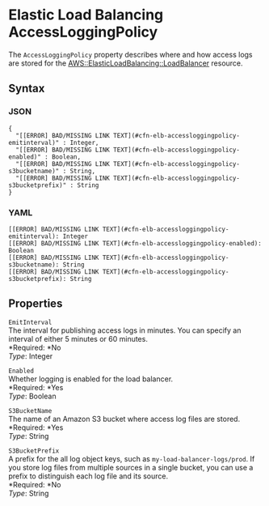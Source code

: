 # Elastic Load Balancing AccessLoggingPolicy<a name="aws-properties-ec2-elb-accessloggingpolicy"></a>

The `AccessLoggingPolicy` property describes where and how access logs are stored for the [AWS::ElasticLoadBalancing::LoadBalancer](aws-properties-ec2-elb.md) resource\.

## Syntax<a name="w3ab2c21c14d779b5"></a>

### JSON<a name="aws-properties-ec2-elb-accessloggingpolicy-syntax.json"></a>

```
{
  "[[ERROR] BAD/MISSING LINK TEXT](#cfn-elb-accessloggingpolicy-emitinterval)" : Integer,
  "[[ERROR] BAD/MISSING LINK TEXT](#cfn-elb-accessloggingpolicy-enabled)" : Boolean,
  "[[ERROR] BAD/MISSING LINK TEXT](#cfn-elb-accessloggingpolicy-s3bucketname)" : String,
  "[[ERROR] BAD/MISSING LINK TEXT](#cfn-elb-accessloggingpolicy-s3bucketprefix)" : String
}
```

### YAML<a name="aws-properties-ec2-elb-accessloggingpolicy-syntax.yaml"></a>

```
[[ERROR] BAD/MISSING LINK TEXT](#cfn-elb-accessloggingpolicy-emitinterval): Integer
[[ERROR] BAD/MISSING LINK TEXT](#cfn-elb-accessloggingpolicy-enabled): Boolean
[[ERROR] BAD/MISSING LINK TEXT](#cfn-elb-accessloggingpolicy-s3bucketname): String
[[ERROR] BAD/MISSING LINK TEXT](#cfn-elb-accessloggingpolicy-s3bucketprefix): String
```

## Properties<a name="w3ab2c21c14d779b7"></a>

`EmitInterval`  
The interval for publishing access logs in minutes\. You can specify an interval of either 5 minutes or 60 minutes\.  
*Required: *No  
*Type*: Integer

`Enabled`  
Whether logging is enabled for the load balancer\.  
*Required: *Yes  
*Type*: Boolean

`S3BucketName`  
The name of an Amazon S3 bucket where access log files are stored\.  
*Required: *Yes  
*Type*: String

`S3BucketPrefix`  
A prefix for the all log object keys, such as `my-load-balancer-logs/prod`\. If you store log files from multiple sources in a single bucket, you can use a prefix to distinguish each log file and its source\.  
*Required: *No  
*Type*: String